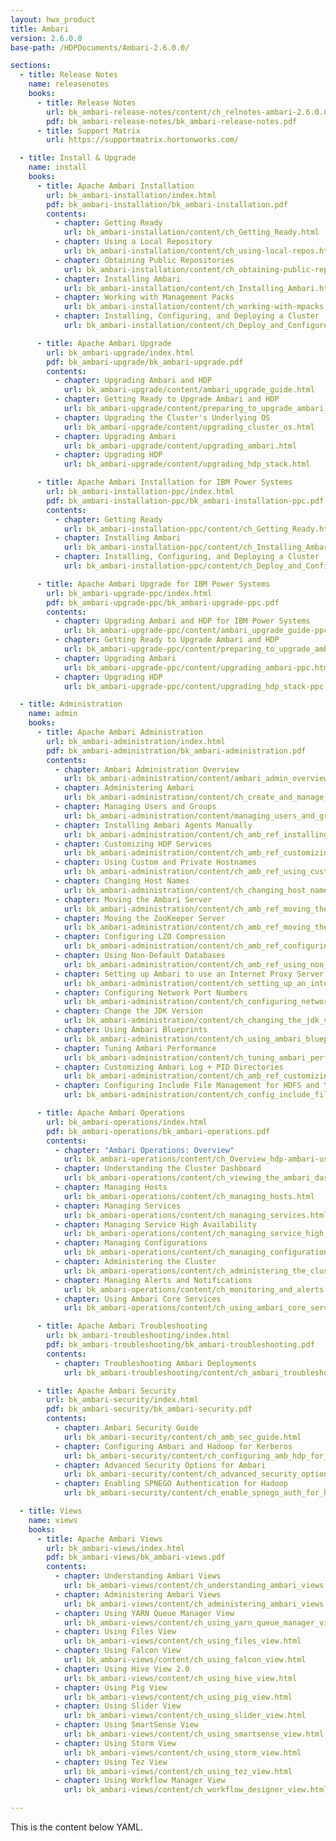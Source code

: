 ```yaml
---
layout: hwx_product
title: Ambari
version: 2.6.0.0
base-path: /HDPDocuments/Ambari-2.6.0.0/

sections:
  - title: Release Notes
    name: releasenotes
    books:
      - title: Release Notes
        url: bk_ambari-release-notes/content/ch_relnotes-ambari-2.6.0.0.html
        pdf: bk_ambari-release-notes/bk_ambari-release-notes.pdf
      - title: Support Matrix
        url: https://supportmatrix.hortonworks.com/

  - title: Install & Upgrade
    name: install
    books:
      - title: Apache Ambari Installation
        url: bk_ambari-installation/index.html
        pdf: bk_ambari-installation/bk_ambari-installation.pdf
        contents:
          - chapter: Getting Ready
            url: bk_ambari-installation/content/ch_Getting_Ready.html
          - chapter: Using a Local Repository
            url: bk_ambari-installation/content/ch_using-local-repos.html
          - chapter: Obtaining Public Repositories
            url: bk_ambari-installation/content/ch_obtaining-public-repos.html
          - chapter: Installing Ambari
            url: bk_ambari-installation/content/ch_Installing_Ambari.html
          - chapter: Working with Management Packs
            url: bk_ambari-installation/content/ch_working-with-mpacks.html
          - chapter: Installing, Configuring, and Deploying a Cluster
            url: bk_ambari-installation/content/ch_Deploy_and_Configure_a_HDP_Cluster.html

      - title: Apache Ambari Upgrade
        url: bk_ambari-upgrade/index.html
        pdf: bk_ambari-upgrade/bk_ambari-upgrade.pdf
        contents:
          - chapter: Upgrading Ambari and HDP 
            url: bk_ambari-upgrade/content/ambari_upgrade_guide.html
          - chapter: Getting Ready to Upgrade Ambari and HDP
            url: bk_ambari-upgrade/content/preparing_to_upgrade_ambari_and_hdp.html
          - chapter: Upgrading the Cluster's Underlying OS
            url: bk_ambari-upgrade/content/upgrading_cluster_os.html
          - chapter: Upgrading Ambari 
            url: bk_ambari-upgrade/content/upgrading_ambari.html
          - chapter: Upgrading HDP
            url: bk_ambari-upgrade/content/upgrading_hdp_stack.html

      - title: Apache Ambari Installation for IBM Power Systems
        url: bk_ambari-installation-ppc/index.html
        pdf: bk_ambari-installation-ppc/bk_ambari-installation-ppc.pdf
        contents:
          - chapter: Getting Ready
            url: bk_ambari-installation-ppc/content/ch_Getting_Ready.html
          - chapter: Installing Ambari
            url: bk_ambari-installation-ppc/content/ch_Installing_Ambari.html
          - chapter: Installing, Configuring, and Deploying a Cluster
            url: bk_ambari-installation-ppc/content/ch_Deploy_and_Configure_a_HDP_Cluster.html

      - title: Apache Ambari Upgrade for IBM Power Systems
        url: bk_ambari-upgrade-ppc/index.html
        pdf: bk_ambari-upgrade-ppc/bk_ambari-upgrade-ppc.pdf
        contents:
          - chapter: Upgrading Ambari and HDP for IBM Power Systems
            url: bk_ambari-upgrade-ppc/content/ambari_upgrade_guide-ppc.html
          - chapter: Getting Ready to Upgrade Ambari and HDP
            url: bk_ambari-upgrade-ppc/content/preparing_to_upgrade_ambari_and_hdp-ppc.html
          - chapter: Upgrading Ambari
            url: bk_ambari-upgrade-ppc/content/upgrading_ambari-ppc.html
          - chapter: Upgrading HDP
            url: bk_ambari-upgrade-ppc/content/upgrading_hdp_stack-ppc.html

  - title: Administration
    name: admin
    books:
      - title: Apache Ambari Administration
        url: bk_ambari-administration/index.html
        pdf: bk_ambari-administration/bk_ambari-administration.pdf
        contents:
          - chapter: Ambari Administration Overview
            url: bk_ambari-administration/content/ambari_admin_overview.html
          - chapter: Administering Ambari
            url: bk_ambari-administration/content/ch_create_and_manage_a_cluster_and_cluster_roles.html
          - chapter: Managing Users and Groups
            url: bk_ambari-administration/content/managing_users_and_groups.html
          - chapter: Installing Ambari Agents Manually
            url: bk_ambari-administration/content/ch_amb_ref_installing_ambari_agents_manually.html
          - chapter: Customizing HDP Services
            url: bk_ambari-administration/content/ch_amb_ref_customizing_hdp_services.html
          - chapter: Using Custom and Private Hostnames
            url: bk_ambari-administration/content/ch_amb_ref_using_custom_host_names.html
          - chapter: Changing Host Names
            url: bk_ambari-administration/content/ch_changing_host_names.html
          - chapter: Moving the Ambari Server
            url: bk_ambari-administration/content/ch_amb_ref_moving_the_ambari_server.html
          - chapter: Moving the ZooKeeper Server
            url: bk_ambari-administration/content/ch_amb_ref_moving_the_zookeeper_server.html
          - chapter: Configuring LZO Compression
            url: bk_ambari-administration/content/ch_amb_ref_configuring_lzo_compression.html
          - chapter: Using Non-Default Databases
            url: bk_ambari-administration/content/ch_amb_ref_using_non_default_databases.html
          - chapter: Setting up Ambari to use an Internet Proxy Server
            url: bk_ambari-administration/content/ch_setting_up_an_internet_proxy_server_for_ambari.html
          - chapter: Configuring Network Port Numbers
            url: bk_ambari-administration/content/ch_configuring_network_port_numbers.html
          - chapter: Change the JDK Version
            url: bk_ambari-administration/content/ch_changing_the_jdk_version_on_an_existing_cluster.html
          - chapter: Using Ambari Blueprints
            url: bk_ambari-administration/content/ch_using_ambari_blueprints.html
          - chapter: Tuning Ambari Performance
            url: bk_ambari-administration/content/ch_tuning_ambari_performance.html
          - chapter: Customizing Ambari Log + PID Directories
            url: bk_ambari-administration/content/ch_amb_ref_customizing_ambari_log_pid_dirs.html
          - chapter: Configuring Include File Management for HDFS and YARN
            url: bk_ambari-administration/content/ch_config_include_file_management.html

      - title: Apache Ambari Operations
        url: bk_ambari-operations/index.html
        pdf: bk_ambari-operations/bk_ambari-operations.pdf
        contents:
          - chapter: "Ambari Operations: Overview"
            url: bk_ambari-operations/content/ch_Overview_hdp-ambari-user-guide.html
          - chapter: Understanding the Cluster Dashboard
            url: bk_ambari-operations/content/ch_viewing_the_ambari_dashboards.html
          - chapter: Managing Hosts
            url: bk_ambari-operations/content/ch_managing_hosts.html
          - chapter: Managing Services
            url: bk_ambari-operations/content/ch_managing_services.html
          - chapter: Managing Service High Availability
            url: bk_ambari-operations/content/ch_managing_service_high_availability.html
          - chapter: Managing Configurations
            url: bk_ambari-operations/content/ch_managing_configurations.html
          - chapter: Administering the Cluster
            url: bk_ambari-operations/content/ch_administering_the_cluster.html
          - chapter: Managing Alerts and Notifications
            url: bk_ambari-operations/content/ch_monitoring_and_alerts.html
          - chapter: Using Ambari Core Services
            url: bk_ambari-operations/content/ch_using_ambari_core_services.html

      - title: Apache Ambari Troubleshooting
        url: bk_ambari-troubleshooting/index.html
        pdf: bk_ambari-troubleshooting/bk_ambari-troubleshooting.pdf
        contents:
          - chapter: Troubleshooting Ambari Deployments
            url: bk_ambari-troubleshooting/content/ch_ambari_troubleshooting.html

      - title: Apache Ambari Security
        url: bk_ambari-security/index.html
        pdf: bk_ambari-security/bk_ambari-security.pdf
        contents:
          - chapter: Ambari Security Guide
            url: bk_ambari-security/content/ch_amb_sec_guide.html
          - chapter: Configuring Ambari and Hadoop for Kerberos
            url: bk_ambari-security/content/ch_configuring_amb_hdp_for_kerberos.html
          - chapter: Advanced Security Options for Ambari
            url: bk_ambari-security/content/ch_advanced_security_options_for_ambari.html
          - chapter: Enabling SPNEGO Authentication for Hadoop
            url: bk_ambari-security/content/ch_enable_spnego_auth_for_hadoop.html

  - title: Views
    name: views
    books:
      - title: Apache Ambari Views
        url: bk_ambari-views/index.html
        pdf: bk_ambari-views/bk_ambari-views.pdf
        contents:
          - chapter: Understanding Ambari Views
            url: bk_ambari-views/content/ch_understanding_ambari_views.html
          - chapter: Administering Ambari Views
            url: bk_ambari-views/content/ch_administering_ambari_views.html
          - chapter: Using YARN Queue Manager View
            url: bk_ambari-views/content/ch_using_yarn_queue_manager_view.html
          - chapter: Using Files View
            url: bk_ambari-views/content/ch_using_files_view.html
          - chapter: Using Falcon View
            url: bk_ambari-views/content/ch_using_falcon_view.html
          - chapter: Using Hive View 2.0
            url: bk_ambari-views/content/ch_using_hive_view.html
          - chapter: Using Pig View
            url: bk_ambari-views/content/ch_using_pig_view.html
          - chapter: Using Slider View
            url: bk_ambari-views/content/ch_using_slider_view.html
          - chapter: Using SmartSense View
            url: bk_ambari-views/content/ch_using_smartsense_view.html
          - chapter: Using Storm View
            url: bk_ambari-views/content/ch_using_storm_view.html
          - chapter: Using Tez View
            url: bk_ambari-views/content/ch_using_tez_view.html
          - chapter: Using Workflow Manager View 
            url: bk_ambari-views/content/ch_workflow_designer_view.html

---
```


This is the content below YAML.
